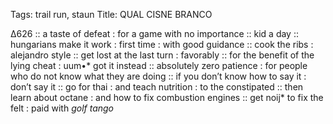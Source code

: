 Tags:  trail run, staun
Title: QUAL CISNE BRANCO
  
∆626 :: a taste of defeat : for a game with no importance :: kid a day :: hungarians make it work : first time : with good guidance :: cook the ribs : alejandro style :: get lost at the last turn : favorably :: for the benefit of the lying cheat : uum•* got it instead :: absolutely zero patience : for people who do not know what they are doing :: if you don’t know how to say it : don’t say it :: go for thai : and teach nutrition : to the constipated :: then learn about octane : and how to fix combustion engines :: get noij* to fix the felt : paid with _golf tango_